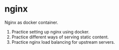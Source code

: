 # nginx
Nginx as docker container.

1. Practice setting up nginx using docker.
2. Practice different ways of serving static content.
3. Practice nginx load balancing for upstream servers.